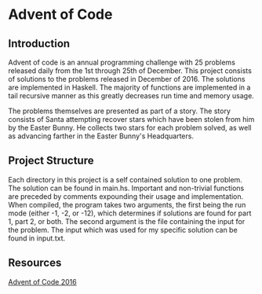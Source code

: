 # Advent of Code

## Introduction

Advent of code is an annual programming challenge with 25 problems released
daily from the 1st through 25th of December. This project consists of solutions
to the problems released in December of 2016. The solutions are implemented in
Haskell. The majority of functions are implemented in a tail recursive manner
as this greatly decreases run time and memory usage.

The problems themselves are presented as part of a story. The story consists of
Santa attempting recover stars which have been stolen from him by the Easter
Bunny. He collects two stars for each problem solved, as well as advancing
farther in the Easter Bunny's Headquarters.

## Project Structure

Each directory in this project is a self contained solution to one problem. The
solution can be found in main.hs. Important and non-trivial functions are
preceded by comments expounding their usage and implementation. When compiled,
the program takes two arguments, the first being the run mode (either
-1, -2, or -12), which determines if solutions are found for part 1, part 2, or
both. The second argument is the file containing the input for the problem. The
input which was used for my specific solution can be found in input.txt.

## Resources

[Advent of Code 2016](http://adventofcode.com/2016)

